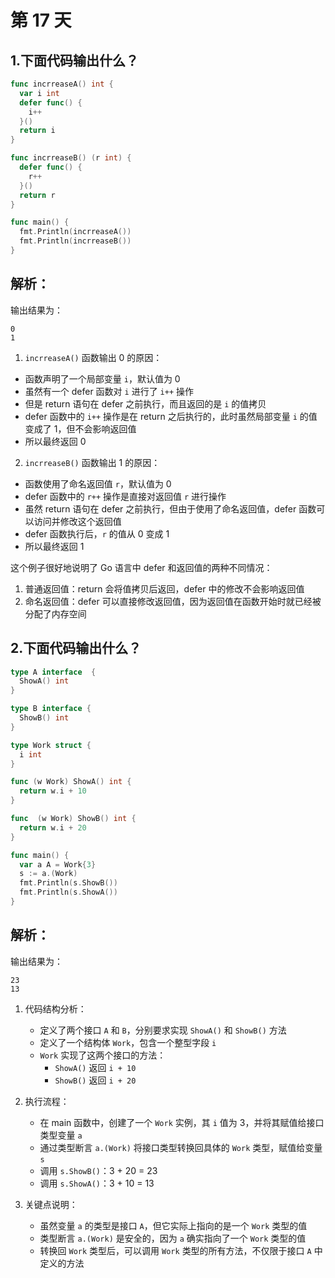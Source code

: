 # 第 17 天

## 1.下面代码输出什么？
```go
func incrreaseA() int {
  var i int
  defer func() {
    i++
  }()
  return i
}

func incrreaseB() (r int) {
  defer func() {
    r++
  }()
  return r
}

func main() {
  fmt.Println(incrreaseA())
  fmt.Println(incrreaseB())
}
```

## 解析：
输出结果为：
```
0
1
```
1. `incrreaseA()` 函数输出 0 的原因：
- 函数声明了一个局部变量 `i`，默认值为 0
- 虽然有一个 defer 函数对 `i` 进行了 `i++` 操作
- 但是 return 语句在 defer 之前执行，而且返回的是 `i` 的值拷贝
- defer 函数中的 `i++` 操作是在 return 之后执行的，此时虽然局部变量 `i` 的值变成了 1，但不会影响返回值
- 所以最终返回 0

2. `incrreaseB()` 函数输出 1 的原因：
- 函数使用了命名返回值 `r`，默认值为 0
- defer 函数中的 `r++` 操作是直接对返回值 `r` 进行操作
- 虽然 return 语句在 defer 之前执行，但由于使用了命名返回值，defer 函数可以访问并修改这个返回值
- defer 函数执行后，`r` 的值从 0 变成 1
- 所以最终返回 1

这个例子很好地说明了 Go 语言中 defer 和返回值的两种不同情况：
1. 普通返回值：return 会将值拷贝后返回，defer 中的修改不会影响返回值
2. 命名返回值：defer 可以直接修改返回值，因为返回值在函数开始时就已经被分配了内存空间


## 2.下面代码输出什么？

```go
type A interface  {
  ShowA() int
}

type B interface {
  ShowB() int
}

type Work struct {
  i int
}

func (w Work) ShowA() int {
  return w.i + 10
}

func  (w Work) ShowB() int {
  return w.i + 20
}

func main() {
  var a A = Work{3}
  s := a.(Work)
  fmt.Println(s.ShowB())
  fmt.Println(s.ShowA())
}
```

## 解析：
输出结果为：
```
23
13
```
1. 代码结构分析：
   - 定义了两个接口 `A` 和 `B`，分别要求实现 `ShowA()` 和 `ShowB()` 方法
   - 定义了一个结构体 `Work`，包含一个整型字段 `i`
   - `Work` 实现了这两个接口的方法：
     - `ShowA()` 返回 `i + 10`
     - `ShowB()` 返回 `i + 20`

2. 执行流程：
   - 在 main 函数中，创建了一个 `Work` 实例，其 `i` 值为 3，并将其赋值给接口类型变量 `a`
   - 通过类型断言 `a.(Work)` 将接口类型转换回具体的 `Work` 类型，赋值给变量 `s`
   - 调用 `s.ShowB()`：3 + 20 = 23
   - 调用 `s.ShowA()`：3 + 10 = 13

3. 关键点说明：
   - 虽然变量 `a` 的类型是接口 `A`，但它实际上指向的是一个 `Work` 类型的值
   - 类型断言 `a.(Work)` 是安全的，因为 `a` 确实指向了一个 `Work` 类型的值
   - 转换回 `Work` 类型后，可以调用 `Work` 类型的所有方法，不仅限于接口 `A` 中定义的方法